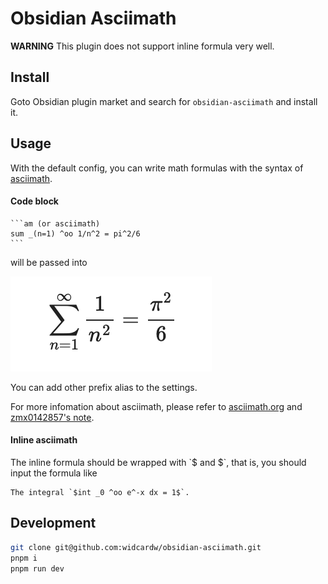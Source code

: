 # Obsidian Asciimath

**WARNING** This plugin does not support inline formula very well.

## Install

Goto Obsidian plugin market and search for `obsidian-asciimath` and install it.

## Usage

With the default config, you can write math formulas with the syntax of [asciimath](asciimath.org).

#### Code block

~~~text
```am (or asciimath)
sum _(n=1) ^oo 1/n^2 = pi^2/6
```
~~~

will be passed into

![](screenshots/codeblock.png)

You can add other prefix alias to the settings.

For more infomation about asciimath, please refer to [asciimath.org](https://asciimath.org) and [zmx0142857's note](https://zmx0142857.github.io/note/).

#### Inline asciimath

The inline formula should be wrapped with \`\$ and \$\`, that is, you should input the formula like

```text
The integral `$int _0 ^oo e^-x dx = 1$`.
```

## Development

```sh
git clone git@github.com:widcardw/obsidian-asciimath.git
pnpm i
pnpm run dev
```

